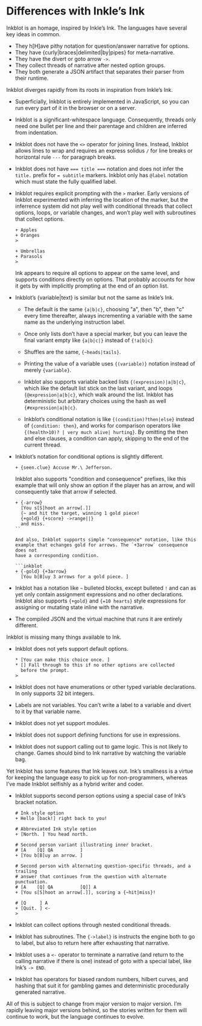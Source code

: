 
# Differences with Inkle’s Ink

Inkblot is an homage, inspired by Inkle’s Ink.
The languages have several key ideas in common.

- They h[H]ave pithy notation for question/answer narrative for options.
- They have {curly|braces|delimited|by|pipes} for meta-narrative.
- They have the divert or goto arrow ``->``.
- They collect threads of narrative after nested option groups.
- They both generate a JSON artifact that separates their parser from their
  runtime.

Inkblot diverges rapidly from its roots in inspiration from Inkle’s Ink.

- Superficially, Inkblot is entirely implemented in JavaScript, so you can run
  every part of it in the browser or on a server.

- Inkblot is a significant-whitespace language.
  Consequently, threads only need one bullet per line and their parentage and
  children are inferred from indentation.

- Inkblot does not have the `<>` operator for joining lines.
  Instead, Inkblot allows lines to wrap and requires an express solidus ``/``
  for line breaks or horizontal rule ``---`` for paragraph breaks.

- Inkblot does not have `=== title ===` notation and does not infer the `title.` prefix
  for `= subtitle` markers. Inkblot only has `@label` notation which must state
  the fully qualified label.

- Inkblot requires explicit prompting with the ``>`` marker.
  Early versions of Inkblot experimented with inferring the location of the marker,
  but the inferrence system did not play well with conditional threads
  that collect options, loops, or variable changes, and won’t play well
  with subroutines that collect options.

  ```ink
  + Apples
  + Oranges
  >

  + Umbrellas
  + Parasols
  >
  ```

  Ink appears to require all options to appear on the same level, and supports
  conditions directly on options. That probably accounts for how it gets
  by with implicitly prompting at the end of an option list.

- Inkblot’s {variable|text} is similar but not the same as Inkle’s Ink.

  - The default is the same ``{a|b|c}``, choosing "a", then "b", then "c" every
    time thereafter, always incrementing a variable with the same name as the
    underlying instruction label.

  - Once only lists don’t have a special marker, but you can leave the final
    variant empty like ``{a|b|c|}`` instead of ``{!a|b|c}``

  - Shuffles are the same, ``{~heads|tails}``.

  - Printing the value of a variable uses ``{(variable)}`` notation instead of
    merely ``{variable}``.

  - Inkblot also supports variable backed lists ``{(expression)|a|b|c}``, which
    like the default list stick on the last variant, and loops
    ``{@expression|a|b|c}``, which walk around the list.
    Inkblot has deterministic but arbitrary choices using the hash as well
    ``{#expression|a|b|c}``.

  - Inkblot’s conditional notation is like ``{(condition)?then|else}`` instead
    of ``{condition: then}``, and works for comparison operators like
    ``{(health>10)? | very much alive| hurting}``.
    By omitting the then and else clauses, a condition can apply, skipping
    to the end of the current thread.

- Inkblot’s notation for conditional options is slightly different.

  ```inkblot
  + {seen.clue} Accuse Mr.\ Jefferson.
  ```

  Inkblot also supports "condition and consequence" prefixes, like this
  example that will only show an option if the player has an arrow,
  and will consequently take that arrow if selected.

  ```inkblot
  + {-arrow}
    [You s[S]hoot an arrow[.]]
    {~ and hit the target, winning 1 gold piece!
    {+gold} {+score} ->range||}
    and miss.
  ``

  And also, Inkblot supports simple "consequence" notation, like this
  example that echanges gold for arrows. The `+3arrow` consequence does not
  have a corresponding condition.

  ```inkblot
  + {-gold} {+3arrow}
    [You b[B]uy 3 arrows for a gold piece. ]
  ```

- Inkblot has a notation like `~` bulleted blocks, except bulleted `!` and
  can as yet only contain assignment expressions and no other declarations.
  Inkblot also supports `{+gold}` and `{=10 hearts}` style expressions
  for assigning or mutating state inline with the narrative.

- The compiled JSON and the virtual machine that runs it are entirely
  different.

Inkblot is missing many things available to Ink.

- Inkblot does not yets support default options.

  ```ink
  * [You can make this choice once. ]
  * [] Fall through to this if no other options are collected
    before the prompt.
  >
  ```

- Inkblot does not have enumerations or other typed variable declarations.
  In only supports 32 bit integers.

- Labels are not variables. You can’t write a label to a variable and divert to
  it by that variable name.

- Inkblot does not yet support modules.

- Inkblot does not support defining functions for use in expressions.

- Inkblot does not support calling out to game logic. This is not likely to
  change. Games should bind to Ink narrative by watching the variable bag.

Yet Inkblot has some features that Ink leaves out.
Ink’s smallness is a virtue for keeping the language easy to pick up for
non-programmers, whereas I’ve made Inkblot selfishly as a hybrid writer and
coder.

- Inkblot supports second person options using a special case of Ink’s bracket
  notation.

  ```
  # Ink style option
  + Hello [back!] right back to you!

  # Abbreviated Ink style option
  + [North. ] You head north.

  # Second person variant illustrating inner bracket.
  # [A    [Q] QA          ]
  + [You b[B]uy an arrow. ]

  # Second person with alternating question-specific threads, and a trailing
  # answer that continues from the question with alternate punctuation.
  # [A    [Q] QA          [Q]] A
  + [You s[S]hoot an arrow[.]], scoring a {~hit|miss}!

  # [Q     ] A
  + [Quit. ] <-
  >
  ```

- Inkblot can collect options through nested conditional threads.

- Inkblot has subroutines. The ``{->label}`` is instructs the engine both to go
  to label, but also to return here after exhausting that narrative.

- Inkblot uses a ``<-`` operator to terminate a narrative (and return to the
  calling narrative if there is one) instead of goto with a special label, like
  Ink’s ``-> END``.

- Inkblot has operators for biased random numbers, hilbert curves, and hashing
  that suit it for gambling games and deterministic procedurally generated
  narrative.

All of this is subject to change from major version to major version.
I’m rapidly leaving major versions behind, so the stories written for them will
continue to work, but the language continues to evolve.

